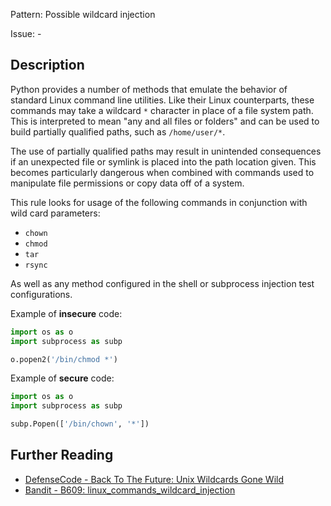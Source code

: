 Pattern: Possible wildcard injection

Issue: -

## Description

Python provides a number of methods that emulate the behavior of standard
Linux command line utilities. Like their Linux counterparts, these commands
may take a wildcard `*` character in place of a file system path. This is
interpreted to mean "any and all files or folders" and can be used to build
partially qualified paths, such as `/home/user/*`.

The use of partially qualified paths may result in unintended consequences if
an unexpected file or symlink is placed into the path location given. This
becomes particularly dangerous when combined with commands used to manipulate
file permissions or copy data off of a system.

This rule looks for usage of the following commands in conjunction with wild card parameters:

  - `chown`
  - `chmod`
  - `tar`
  - `rsync`

As well as any method configured in the shell or subprocess injection test configurations.


Example of **insecure** code:

```python
import os as o
import subprocess as subp

o.popen2('/bin/chmod *')
```

Example of **secure** code:

```python
import os as o
import subprocess as subp

subp.Popen(['/bin/chown', '*'])
```

## Further Reading

* [DefenseCode - Back To The Future: Unix Wildcards Gone Wild](http://www.defensecode.com/public/DefenseCode_Unix_WildCards_Gone_Wild.txt)
* [Bandit - B609: linux_commands_wildcard_injection](https://bandit.readthedocs.io/en/latest/plugins/b609_linux_commands_wildcard_injection.html)

